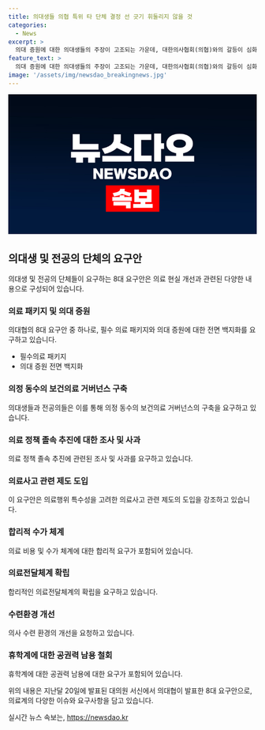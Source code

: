 ```yaml
---
title: 의대생들 의협 특위 타 단체 결정 선 긋기 휘둘리지 않을 것
categories:
  - News
excerpt: >
  의대 증원에 대한 의대생들의 주장이 고조되는 가운데, 대한의사협회(의협)와의 갈등이 심화하고 있다. 의대생들은 독자노선을 선언하며 올바른 의료를 위한 특별위원회(올특위)에 불참하고, 의협과 교수단체가 주도하는 의료 협의체에 참여하지 않을 의사를 밝혔다. 이에 대한의과대학·의학전문대학원학생협회(의대협)는 학생들의 입장에 기반한 8대 요구안을 강조하며 정부와의 강력한 대립을 고수하고 있다. 요구안은 필수의료 패키지, 의대 증원 등을 포함하고 있다.
feature_text: >
  의대 증원에 대한 의대생들의 주장이 고조되는 가운데, 대한의사협회(의협)와의 갈등이 심화하고 있다. 의대생들은 독자노선을 선언하며 올바른 의료를 위한 특별위원회(올특위)에 불참하고, 의협과 교수단체가 주도하는 의료 협의체에 참여하지 않을 의사를 밝혔다. 이에 대한의과대학·의학전문대학원학생협회(의대협)는 학생들의 입장에 기반한 8대 요구안을 강조하며 정부와의 강력한 대립을 고수하고 있다. 요구안은 필수의료 패키지, 의대 증원 등을 포함하고 있다.
image: '/assets/img/newsdao_breakingnews.jpg'
---
```


<p><img src="/assets/img/newsdao_breakingnews.jpg" alt="flaretime 속보" /></p>

<h2 data-ke-size="size26">의대생 및 전공의 단체의 요구안</h2>

<p data-ke-size="size16">의대생 및 전공의 단체들이 요구하는 8대 요구안은 의료 현실 개선과 관련된 다양한 내용으로 구성되어 있습니다.</p>

<h3>의료 패키지 및 의대 증원</h3>

<p data-ke-size="size16">의대협의 8대 요구안 중 하나로, 필수 의료 패키지와 의대 증원에 대한 전면 백지화를 요구하고 있습니다.</p>

<ul>
    <li>필수의료 패키지</li>
    <li>의대 증원 전면 백지화</li>
</ul>

<h3>의정 동수의 보건의료 거버넌스 구축</h3>

<p data-ke-size="size16">의대생들과 전공의들은 이를 통해 의정 동수의 보건의료 거버넌스의 구축을 요구하고 있습니다.</p>

<h3>의료 정책 졸속 추진에 대한 조사 및 사과</h3>

<p data-ke-size="size16">의료 정책 졸속 추진에 관련된 조사 및 사과를 요구하고 있습니다.</p>

<h3>의료사고 관련 제도 도입</h3>

<p data-ke-size="size16">이 요구안은 의료행위 특수성을 고려한 의료사고 관련 제도의 도입을 강조하고 있습니다.</p>

<h3>합리적 수가 체계</h3>

<p data-ke-size="size16">의료 비용 및 수가 체계에 대한 합리적 요구가 포함되어 있습니다.</p>

<h3>의료전달체계 확립</h3>

<p data-ke-size="size16">합리적인 의료전달체계의 확립을 요구하고 있습니다.</p>

<h3>수련환경 개선</h3>

<p data-ke-size="size16">의사 수련 환경의 개선을 요청하고 있습니다.</p>

<h3>휴학계에 대한 공권력 남용 철회</h3>

<p data-ke-size="size16">휴학계에 대한 공권력 남용에 대한 요구가 포함되어 있습니다.</p>

<p>위의 내용은 지난달 20일에 발표된 대의원 서신에서 의대협이 발표한 8대 요구안으로, 의료계의 다양한 이슈와 요구사항을 담고 있습니다.</p>
실시간 뉴스 속보는, <a href="https://newsdao.kr" rel="dofollow">https://newsdao.kr</a>


